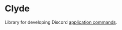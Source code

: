# Clyde
Library for developing Discord
[application commands](https://discord.com/developers/docs/interactions/application-commands).
